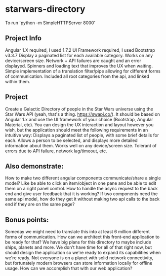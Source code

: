# starwars-directory
To run 'python -m SimpleHTTPServer 8000'

## Project Info
Angular 1.X required, I used 1.7.2
UI Framework required, I used Bootstrap v3.3.7
Display a paginated list for each available category.
Works on any device/screen size.
Network + API failures are caught and an error displayed.
Spinners and loading text that improves the UX when waiting.
Simple implementation of a translation filter/pipe allowing for different forms of communication.
Included all root categories from the api, and linked within them.

## Project
Create a Galactic Directory of people in the Star Wars universe using the Star Wars API (yeah, that's a thing. https://swapi.co/). It should be based on Angular 1.x and use the UI framework of your choice (Bootstrap, Angular Material, etc). You can design the UX interaction and layout however you wish, but the application should meet the following requirements in an intuitive way:
Displays a paginated list of people, with some brief details for each.
Allows a person to be selected, and displays more detailed information about them.
Works well on any device/screen size.
Tolerant of errors due to API failure, network lag/timeout, etc.

## Also demonstrate:
How to make two different angular components communicate/share a single model?
Like be able to click an item/object in one pane and be able to edit them on a right panel control.
How to handle the async request to the back end and give user feedback that it is working?
If two components need the same api model, how do they get it without making two api calls to the back end if they are on the same page?

## Bonus points:
Someday we might need to translate this into at least 6 million different forms of communication. How can we architect this front-end application to be ready for that?
We have big plans for this directory to maybe include ships, planets and more. We don't have time for all of that right now, but should design the application so we're ready to expand its capabilities when we're ready.
Not everyone is on a planet with solid network connectivity, but fortunately modern browsers can store information locally for offline usage. How can we accomplish that with our web application?
